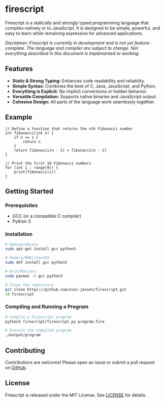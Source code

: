 # firescript

Firescript is a statically and strongly typed programming language that compiles natively or to JavaScript. It is designed to be simple, powerful, and easy to learn while remaining expressive for advanced applications.

*Disclaimer: Firescript is currently in development and is not yet feature-complete. The language and compiler are subject to change. Not everything described in this document is implemented or working.*

## Features

- **Static & Strong Typing:** Enhances code readability and reliability.
- **Simple Syntax:** Combines the best of C, Java, JavaScript, and Python.
- **Everything is Explicit:** No implicit conversions or hidden behavior.
- **Versatile Compilation:** Supports native binaries and JavaScript output.
- **Cohesive Design:** All parts of the language work seamlessly together.

## Example

```
// Define a function that returns the nth Fibonacci number
int fibonacci(int n) {
    if n <= 1 {
        return n
    }
    return fibonacci(n - 1) + fibonacci(n - 2)
}

// Print the first 10 Fibonacci numbers
for (int i : range(9)) {
    print(fibonacci(i))
}
```

## Getting Started

### Prerequisites
- GCC (or a compatible C compiler)
- Python 3

### Installation

```bash
# Debian/Ubuntu
sudo apt-get install gcc python3

# Fedora/RHEL/CentOS
sudo dnf install gcc python3

# Arch/Manjaro
sudo pacman -S gcc python3

# Clone the repository
git clone https://github.com/alec-jensen/firescript.git
cd firescript
```

### Compiling and Running a Program

```bash
# Compile a Firescript program
python3 firescript/firescript.py program.fire

# Execute the compiled program
./output/program
```

## Contributing

Contributions are welcome! Please open an issue or submit a pull request on [GitHub](https://github.com/alec-jensen/firescript).

## License

Firescript is released under the MIT License. See [LICENSE](LICENSE) for details.